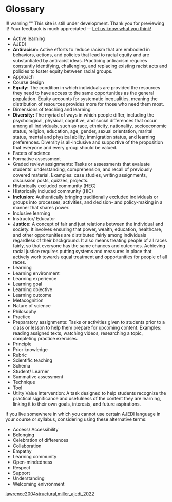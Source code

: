 # Glossary

!!! warning ""
    This site is still under development. Thank you for previewing it! Your feedback is much appreciated -- [Let us know what you think!](https://uwmadison.co1.qualtrics.com/jfe/form/SV_eaCduZfaBtfNpRA)

- Active learning
- AJEDI
- **Antiracism:** Active efforts to reduce racism that are embodied in behaviors, actions, and policies that lead to racial equity and are substantiated by antiracist ideas. Practicing antiracism requires constantly identifying, challenging, and replacing existing racist acts and policies to foster equity between racial groups.
- Approach
- Course design
- **Equity:** The condition in which individuals are provided the resources they need to have access to the same opportunities as the general population. Equity accounts for systematic inequalities, meaning the distribution of resources provides more for those who need them most.
- Dimensions of teaching and learning
- **Diversity:** The myriad of ways in which people differ, including the psychological, physical, cognitive, and social differences that occur among all individuals, such as race, ethnicity, nationality, socioeconomic status, religion, education, age, gender, sexual orientation, marital status, mental and physical ability, immigration status, and learning preferences. Diversity is all-inclusive and supportive of the proposition that everyone and every group should be valued.
- Facets of science
- Formative assessment
- Graded review assignments: Tasks or assessments that evaluate students' understanding, comprehension, and recall of previously covered material. Examples: case studies, writing assignments, discussion posts, quizzes, projects.
- Historically excluded community (HEC)
- Historically included community  (HIC)
- **Inclusion:** Authentically bringing traditionally excluded individuals or groups into processes, activities, and decision- and policy-making in a manner that shares power.
- Inclusive learning
- Instructor/ Educator
- **Justice:** A concept of fair and just relations between the individual and society. It involves ensuring that power, wealth, education, healthcare, and other opportunities are distributed fairly among individuals regardless of their background. It also means treating people of all races fairly, so that everyone has the same chances and outcomes. Achieving racial justice requires putting systems and measures in place that actively work towards equal treatment and opportunities for people of all races.
- Learning
- Learning environment
- Learning experience
- Learning goal
- Learning objective
- Learning outcome
- Metacognition
- Nature of science
- Philosophy
- Practice
- Preparatory assignments: Tasks or activities given to students prior to a class or lesson to help them prepare for upcoming content. Examples: reading assigned texts, watching videos, researching a topic, completing practice exercises.
- Principle
- Prior knowledge
- Rubric
- Scientific teaching
- Schema
- Student/ Learner
- Summative assessment
- Technique
- Tool
- Utilty Value Intervention: A task designed to help students recognize the practical significance and usefulness of the content they are learning, linking it to their own goals, interests, and future aspirations.

If you live somewhere in which you cannot use certain AJEDI language in your course or syllabus, considering using these alternative terms:
- Access/ Accessibility
- Belonging
- Celebration of differences
- Collaboration
- Empathy
- Learning community
- Open-mindedness
- Respect
- Support
- Understanding
- Welcoming enivronment

[lawrence2004structural,miller_ajedi_2022](@cite)
